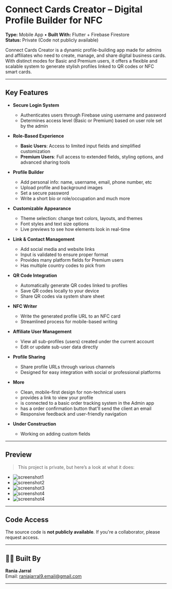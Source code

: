 # Connect Cards Creator – Digital Profile Builder for NFC

**Type:** Mobile App • **Built With:** Flutter + Firebase Firestore  
**Status:** Private (Code not publicly available)

Connect Cards Creator is a dynamic profile-building app made for admins and affiliates who need to create, manage, and share digital business cards. With distinct modes for Basic and Premium users, it offers a flexible and scalable system to generate stylish profiles linked to QR codes or NFC smart cards.

---

## Key Features

- **Secure Login System**
  - Authenticates users through Firebase using username and password
  - Determines access level (Basic or Premium) based on user role set by the admin

- **Role-Based Experience**
  - **Basic Users**: Access to limited input fields and simplified customization
  - **Premium Users**: Full access to extended fields, styling options, and advanced sharing tools

- **Profile Builder**
  - Add personal info: name, username, email, phone number, etc
  - Upload profile and background images
  - Set a secure password
  - Write a short bio or role/occupation and much more

- **Customizable Appearance**
  - Theme selection: change text colors, layouts, and themes
  - Font styles and text size options
  - Live previews to see how elements look in real-time

- **Link & Contact Management**
  - Add social media and website links
  - Input is validated to ensure proper format
  - Provides many platform fields for Premium users
  - Has multiple country codes to pick from

- **QR Code Integration**
  - Automatically generate QR codes linked to profiles
  - Save QR codes locally to your device
  - Share QR codes via system share sheet

- **NFC Writer**
  - Write the generated profile URL to an NFC card
  - Streamlined process for mobile-based writing

- **Affiliate User Management**
  - View all sub-profiles (users) created under the current account
  - Edit or update sub-user data directly

- **Profile Sharing**
  - Share profile URLs through various channels
  - Designed for easy integration with social or professional platforms

- **More**
  - Clean, mobile-first design for non-technical users
  - provides a link to view your profile
  - is connected to a basic order tracking system in the Admin app
  - has a order confirmation button that'll send the client an email
  - Responsive feedback and user-friendly navigation

- **Under Construction**
  - Working on adding custom fields

---

## Preview

> This project is private, but here’s a look at what it does:

- ![screenshot1](p1.jpg)
- ![screenshot2](p2.jpg)
- ![screenshot3](p3.jpg)
- ![screenshot4](p4.jpg)
- ![screenshot4](p5.jpg)

---

## Code Access

The source code is **not publicly available**. If you're a collaborator, please request access.

---

## 🧑‍💻 Built By

**Rania Jarral**  
Email: raniajarral9.email@gmail.com  

---
